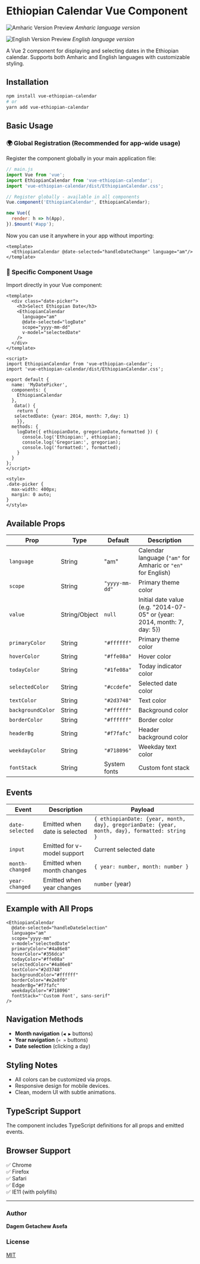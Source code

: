 # Ethiopian Calendar Vue Component
![Amharic Version Preview](https://raw.githubusercontent.com/dagem12/vue-ethiopian-calendar/main/screenshots/am-vue-ethiopian-calendar.jpg)
*Amharic language version*

![English Version Preview](https://raw.githubusercontent.com/dagem12/vue-ethiopian-calendar/main/screenshots/en-vue-ethiopian-calendar.png)
*English language version*

A Vue 2 component for displaying and selecting dates in the Ethiopian calendar. Supports both Amharic and English languages with customizable styling.

## Installation

```bash
npm install vue-ethiopian-calendar
# or
yarn add vue-ethiopian-calendar
```

## Basic Usage

### 🌍 Global Registration (Recommended for app-wide usage)

Register the component globally in your main application file:

```javascript
// main.js
import Vue from 'vue';
import EthiopianCalendar from 'vue-ethiopian-calendar';
import 'vue-ethiopian-calendar/dist/EthiopianCalendar.css';

// Register globally - available in all components
Vue.component('EthiopianCalendar', EthiopianCalendar);

new Vue({
  render: h => h(App),
}).$mount('#app');
```

Now you can use it anywhere in your app without importing:
```vue
<template>
  <EthiopianCalendar @date-selected="handleDateChange" language="am"/>
</template>
```

### 🎯 Specific Component Usage 

Import directly in your Vue component:

```vue
<template>
  <div class="date-picker">
    <h3>Select Ethiopian Date</h3>
    <EthiopianCalendar 
      language="am"
      @date-selected="logDate"
      scope="yyyy-mm-dd"
      v-model="selectedDate"
    />
  </div>
</template>

<script>
import EthiopianCalendar from 'vue-ethiopian-calendar';
import 'vue-ethiopian-calendar/dist/EthiopianCalendar.css';

export default {
  name: 'MyDatePicker',
  components: {
    EthiopianCalendar
  },
   data() {
    return {
   selectedDate: {year: 2014, month: 7,day: 1}
    }},
  methods: {
    logDate({ ethiopianDate, gregorianDate,formatted }) {
      console.log('Ethiopian:', ethiopian);
      console.log('Gregorian:', gregorian);
      console.log('formatted:', formatted);
    }
  }
};
</script>

<style>
.date-picker {
  max-width: 400px;
  margin: 0 auto;
}
</style>
```

## Available Props

| Prop            | Type   | Default    | Description |
|---------------|--------|------------|-------------|
| `language`       | String | "am"       | Calendar language (`"am"` for Amharic or `"en"` for English) |
| `scope`          | String | `"yyyy-mm-dd"` | Primary theme color |
| `value`          | String/Object | `null` | 	Initial date value (e.g. "2014-07-05" or {year: 2014, month: 7, day: 5}) |
| `primaryColor`   | String | `"#ffffff"` | Primary theme color |
| `hoverColor`     | String | `"#ffe08a"` | Hover color |
| `todayColor`     | String | `"#1fe08a"` | Today indicator color |
| `selectedColor`  | String | `"#ccdefe"` | Selected date color |
| `textColor`      | String | `"#2d3748"` | Text color |
| `backgroundColor`| String | `"#ffffff"` | Background color |
| `borderColor`    | String | `"#ffffff"` | Border color |
| `headerBg`       | String | `"#f7fafc"` | Header background color |
| `weekdayColor`   | String | `"#718096"` | Weekday text color |
| `fontStack`      | String | System fonts | Custom font stack |


## Events

| Event | Description | Payload |
|-------|-------------|---------|
| `date-selected` | Emitted when date is selected | `{ ethiopianDate: {year, month, day}, gregorianDate: {year, month, day}, formatted: string }` |
| `input` | Emitted for v-model support | Current selected date |
| `month-changed` | Emitted when month changes | `{ year: number, month: number }` |
| `year-changed` | Emitted when year changes | `number` (year) |
## Example with All Props



```vue
<EthiopianCalendar
  @date-selected="handleDateSelection"
  language="am"
  scope="yyyy-mm"
  v-model="selectedDate"
  primaryColor="#4a86e8"
  hoverColor="#356dca"
  todayColor="#ffe08a"
  selectedColor="#4a86e8"
  textColor="#2d3748"
  backgroundColor="#ffffff"
  borderColor="#e2e8f0"
  headerBg="#f7fafc"
  weekdayColor="#718096"
  fontStack="'Custom Font', sans-serif"
/>
```

## Navigation Methods

- **Month navigation** (`◀ ▶` buttons)
- **Year navigation** (`« »` buttons)
- **Date selection** (clicking a day)

## Styling Notes

- All colors can be customized via props.
- Responsive design for mobile devices.
- Clean, modern UI with subtle animations.

## TypeScript Support

The component includes TypeScript definitions for all props and emitted events.

## Browser Support

✅ Chrome  
✅ Firefox  
✅ Safari  
✅ Edge  
✅ IE11 (with polyfills)

---

### Author
**Dagem Getachew Asefa**

### License
[MIT](LICENSE)

